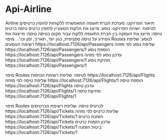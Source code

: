 # Api-Airline
Airline
תיאור הפרויקט:
מערכת חברת תעופה המאפשרת ללקוחות להזמין כרטיסים לטיסות
.ישויות הפרויקט:
נוסע: מייצג את הלקוח המעוניין להזמין כרטיס טיסה
כרטיס טיסה: מייצג את העסקה בין חברת התעופה ללקוח עבור מקום בטיסה
טיסה: מייצגת את המידע על טיסה ספציפית, כגון יעד, תאריך, זמן וכו'.
.
מיפוי Routes  לנוסע:
שליפת רשימת הנוסעים
https://localhost:7126/api/Passengers
שליפת נוסע לפי מזהה
https://localhost:7126/api/Passengers/1
הוספת נוסע
https://localhost:7126/api/Passengers
עדכון נוסע לפי מזהה
https://localhost:7126/api/Passengers/1
מחיקת נוסע
https://localhost:7126/api/Passengers/1

מיפוי Routes לטיסה:
שליפת רשימת הטיסות
https://localhost:7126/api/Flights
שליפת טיסה לפי מזהה 
https://localhost:7126/api/Flights/1
הוספת טיסה 
https://localhost:7126/api/Flights
עדכון טיסה
https://localhost:7126/api/Flights/1
מחיקת טיסה
https://localhost:7126/api/Flights/1

מיפוי Routes לכרטיס טיסה:
שליפת רשימת הכרטיסים
https://localhost:7126/api/Tickets
שליפת כרטיס לפי מזהה 
https://localhost:7126/api/Tickets/1
הזמנת כרטיס
https://localhost:7126/api/Tickets
עדכון הזמנת כרטיס
https://localhost:7126/api/Tickets/1
ביטול הזמנה
https://localhost:7126/api/Tickets/1

